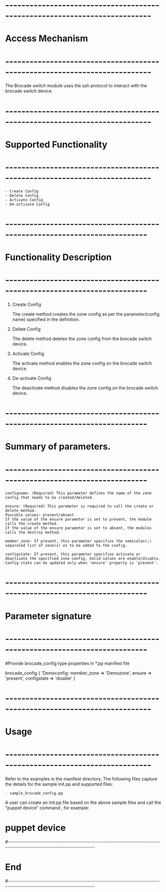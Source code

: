# --------------------------------------------------------------------------
# Access Mechanism 
# --------------------------------------------------------------------------

The Brocade switch module uses the ssh protocol to interact with the brocade switch device.

# --------------------------------------------------------------------------
#  Supported Functionality
# --------------------------------------------------------------------------

	- Create Config
	- Delete Config
	- Activate Config
	- De-activate Config

# -------------------------------------------------------------------------
# Functionality Description
# -------------------------------------------------------------------------


  1. Create Config

     The create method creates the zone config as per the parameter(config name) specified in the definition.	 
   
  2. Delete Config

     The delete method deletes the zone config from the brocade switch device. 	 

  3. Activate Config

     The activate method enables the zone config on the brocade switch device. 	
	 
  4. De-activate Config

     The deactivate method disables the zone config on the brocade switch device. 	 

# -------------------------------------------------------------------------
# Summary of parameters.
# -------------------------------------------------------------------------

    configname: (Required) This parameter defines the name of the zone config that needs to be created/deleted.

	ensure: (Required) This parameter is required to call the create or delete method.
    Possible values: present/absent
    If the value of the ensure parameter is set to present, the module calls the create method.
    If the value of the ensure parameter is set to absent, the modules calls the destroy method.

    member_zone: If present, this parameter specifies the semicolon(;) separated list of zone(s) es to be added to the config. 
	
	configstate: If present, this parameter specifies activate or deactivate the specified zone config. Valid values are enable/disable. 
	Config state can be updated only when 'ensure' property is 'present'.
    

# -------------------------------------------------------------------------
# Parameter signature 
# -------------------------------------------------------------------------

#Provide brocade_config type properties in *.pp manifest file

  brocade_config { 'Democonfig:
	member_zone   => 'Demozone',
    ensure	   => 'present',
    configstate	=> 'disable'
  }

# --------------------------------------------------------------------------
# Usage
# --------------------------------------------------------------------------
   Refer to the examples in the manifest directory.
   The following files capture the details for the sample init.pp and supported files:

    - sample_brocade_config.pp
    
   A user can create an init.pp file based on the above sample files and call the "puppet device" command , for example: 
   # puppet device

#-------------------------------------------------------------------------------------------------------------------------
# End
#-------------------------------------------------------------------------------------------------------------------------	

